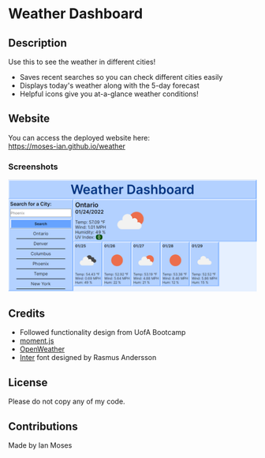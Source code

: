 # Weather Dashboard

## Description

Use this to see the weather in different cities!
- Saves recent searches so you can check different cities easily
- Displays today's weather along with the 5-day forecast
- Helpful icons give you at-a-glance weather conditions!

## Website

You can access the deployed website here:
<br>
https://moses-ian.github.io/weather

### Screenshots

![screenshot](./assets/images/screenshot.png)


## Credits

- Followed functionality design from UofA Bootcamp
- [moment.js](https://momentjs.com/)
- [OpenWeather](https://openweathermap.org/)
- [Inter](https://fonts.google.com/specimen/Inter) font designed by Rasmus Andersson

## License

Please do not copy any of my code.

## Contributions

Made by Ian Moses